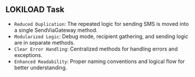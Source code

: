 LOKILOAD Task
----------------------------------------------------------------
- `Reduced Duplication`: The repeated logic for sending SMS is moved into a single SendViaGateway method.
- `Modularized Logic`: Debug mode, recipient gathering, and sending logic are in separate methods.
- `Clear Error Handling`: Centralized methods for handling errors and exceptions.
- `Enhanced Readability`: Proper naming conventions and logical flow for better understanding.